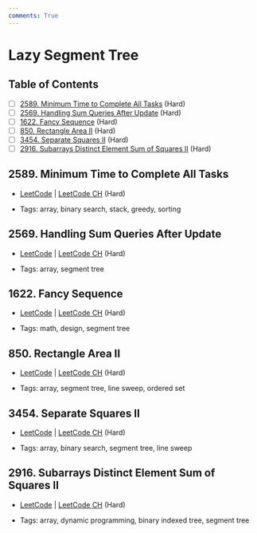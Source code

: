 ```yaml
---
comments: True
---
```


# Lazy Segment Tree

## Table of Contents

- [ ] [2589. Minimum Time to Complete All Tasks](https://leetcode.cn/problems/minimum-time-to-complete-all-tasks/) (Hard)
- [ ] [2569. Handling Sum Queries After Update](https://leetcode.cn/problems/handling-sum-queries-after-update/) (Hard)
- [ ] [1622. Fancy Sequence](https://leetcode.cn/problems/fancy-sequence/) (Hard)
- [ ] [850. Rectangle Area II](https://leetcode.cn/problems/rectangle-area-ii/) (Hard)
- [ ] [3454. Separate Squares II](https://leetcode.cn/problems/separate-squares-ii/) (Hard)
- [ ] [2916. Subarrays Distinct Element Sum of Squares II](https://leetcode.cn/problems/subarrays-distinct-element-sum-of-squares-ii/) (Hard)

## 2589. Minimum Time to Complete All Tasks

-   [LeetCode](https://leetcode.com/problems/minimum-time-to-complete-all-tasks/) | [LeetCode CH](https://leetcode.cn/problems/minimum-time-to-complete-all-tasks/) (Hard)

-   Tags: array, binary search, stack, greedy, sorting

## 2569. Handling Sum Queries After Update

-   [LeetCode](https://leetcode.com/problems/handling-sum-queries-after-update/) | [LeetCode CH](https://leetcode.cn/problems/handling-sum-queries-after-update/) (Hard)

-   Tags: array, segment tree

## 1622. Fancy Sequence

-   [LeetCode](https://leetcode.com/problems/fancy-sequence/) | [LeetCode CH](https://leetcode.cn/problems/fancy-sequence/) (Hard)

-   Tags: math, design, segment tree

## 850. Rectangle Area II

-   [LeetCode](https://leetcode.com/problems/rectangle-area-ii/) | [LeetCode CH](https://leetcode.cn/problems/rectangle-area-ii/) (Hard)

-   Tags: array, segment tree, line sweep, ordered set

## 3454. Separate Squares II

-   [LeetCode](https://leetcode.com/problems/separate-squares-ii/) | [LeetCode CH](https://leetcode.cn/problems/separate-squares-ii/) (Hard)

-   Tags: array, binary search, segment tree, line sweep

## 2916. Subarrays Distinct Element Sum of Squares II

-   [LeetCode](https://leetcode.com/problems/subarrays-distinct-element-sum-of-squares-ii/) | [LeetCode CH](https://leetcode.cn/problems/subarrays-distinct-element-sum-of-squares-ii/) (Hard)

-   Tags: array, dynamic programming, binary indexed tree, segment tree
